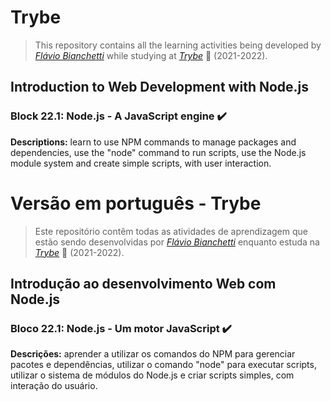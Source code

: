 # Trybe

> This repository contains all the learning activities being developed by _[Flávio Bianchetti](https://www.linkedin.com/in/flaviobianchetti/)_ while studying at _[Trybe](https://www.betrybe.com/)_ :rocket: (2021-2022).

## Introduction to Web Development with Node.js


### Block 22.1: Node.js - A JavaScript engine :heavy_check_mark:

**Descriptions:** learn to use NPM commands to manage packages and dependencies, use the "node" command to run scripts, use the Node.js module system and create simple scripts, with user interaction.


# Versão em português - Trybe

> Este repositório contêm todas as atividades de aprendizagem que estão sendo desenvolvidas por  _[Flávio Bianchetti](https://www.linkedin.com/in/flaviobianchetti/)_ enquanto estuda na _[Trybe](https://www.betrybe.com/)_ :rocket: (2021-2022).

## Introdução ao desenvolvimento Web com Node.js


### Bloco 22.1: Node.js - Um motor JavaScript :heavy_check_mark:

**Descrições:** aprender a utilizar os comandos do NPM para gerenciar pacotes e dependências, utilizar o comando "node" para executar scripts, utilizar o sistema de módulos do Node.js e criar scripts simples, com interação do usuário.
